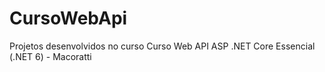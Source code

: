 # CursoWebApi
Projetos desenvolvidos no curso  Curso Web API ASP .NET Core Essencial (.NET 6) - Macoratti
